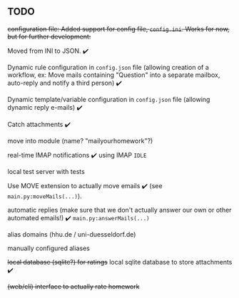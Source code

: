 TODO
----

~~configuration file: Added support for config file, `config.ini`. Works for now, but for further development:~~

Moved from INI to JSON. :heavy_check_mark:

Dynamic rule configuration in `config.json` file (allowing creation of a workflow, ex: Move mails containing "Question" into a separate mailbox, auto-reply and notify a third person) :heavy_check_mark:

Dynamic template/variable configuration in `config.json` file (allowing dynamic reply e-mails) :heavy_check_mark:

Catch attachments :heavy_check_mark:

move into module (name? "mailyourhomework"?)

real-time IMAP notifications :heavy_check_mark: using IMAP `IDLE`

local test server with tests

Use MOVE extension to actually move emails :heavy_check_mark: (see `main.py:moveMails(...)`).

automatic replies (make sure that we don't actually answer our own or other automated emails!) :heavy_check_mark: `main.py:answerMails(...)`

alias domains (hhu.de / uni-duesseldorf.de)

manually configured aliases

~~local database (sqlite?) for ratings~~ local sqlite database to store attachments :heavy_check_mark:

~~(web/cli) interface to actually rate homework~~
